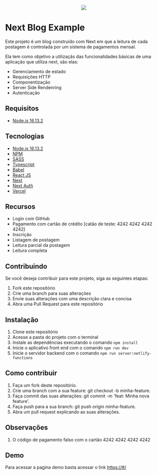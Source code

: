 <p  align="center">
   <img  src="https://i.ibb.co/SPGby68/jordanio.png"  />
</p>
<h1>Next Blog Example</h1>
<p>Este projeto é um blog construído com Next em que a leitura de cada postagem é controlada por um sistema de pagamentos mensal.</p>
<p>Ela tem como objetivo a utilizaçãs das funcionalidades básicas de uma aplicação que utiliza next, são elas:</p>
<ul>
    <li>Gerenciamento de estado</li>
    <li>Requisições HTTP</li>
    <li>Componentização</li>
    <li>Server Side Rendenring</li>
    <li>Autenticação</li>
</ul>

<h2>Requisitos</h2>
<ul>
   <li><a href="https://nodejs.org/de/blog/release/v16.13.2/">Node.js 16.13.2</a></li>
</ul>
<h2>Tecnologias</h2>
<ul>
   <li><a href="https://nodejs.org/de/blog/release/v16.13.2/">Node.js 16.13.2</a></li>
   <li><a href="https://www.npmjs.com/">NPM</a></li>
   <li><a href="https://sass-lang.com/">SASS</a></li>
   <li><a href="https://www.typescriptlang.org/">Typescript</a></li>
   <li><a href="https://babeljs.io/">Babel</a></li>
   <li><a href="https://pt-br.reactjs.org/">React JS</a></li>
   <li><a href="https://nextjs.org/">Next</a></li>
   <li><a href="https://next-auth.js.org/">Next Auth</a></li>
   <li><a href="https://vercel.com/">Vercel</a></li>
</ul>
<h2>Recursos</h2>
<ul>
    <li>Login com GitHub</li>
    <li>Pagamento com cartão de crédito [catão de teste: 4242 4242 4242 4242]</li>
    <li>Inscrição</li>
    <li>Listagem de postagem</li>
    <li>Leitura parcial da postagem</li>
    <li>Leitura completa</li>
</ul>
<h2>Contribuindo</h2>
<p>Se você deseja contribuir para este projeto, siga as seguintes etapas:</p>
<ol>
    <li>Fork este repositório</li>
    <li>Crie uma branch para suas alterações</li>
    <li>Envie suas alterações com uma descrição clara e concisa</li>
    <li>Abra uma Pull Request para este repositório</li>
</ol>

<h2>Instalação</h2>
<ol>
   <li>Clone este repositório</li>
   <li>Acesse a pasta do projeto com o terminal</li>
   <li>Instale as dependências executando o comando <code>npm install</code></li>
   <li>Inicie o aplicativo front end com o comando <code>npm run dev</code></li>
   <li>Inicie o servidor backend com o comando <code>npm run server:netlify-functions</code></li>
</ol>
<h2>Como contribuir</h2>
<ol>
   <li>Faça um fork deste repositório.</li>
   <li>Crie uma branch com a sua feature: git checkout -b minha-feature.</li>
   <li>Faça commit das suas alterações: git commit -m 'feat: Minha nova feature'.</li>
   <li>Faça push para a sua branch: git push origin minha-feature.</li>
   <li>Abra um pull request explicando as suas alterações.</li>
</ol>
<h2>Observações</h2>
<ol>
    <li>O código de pagamento falso com o cartão 4242 4242 4242 4242</li>
</ol>
<h2>Demo</h2>
<p>Para acessar a pagina demo basta acessar o link <a href="https://#/">https://#/</a></p>
